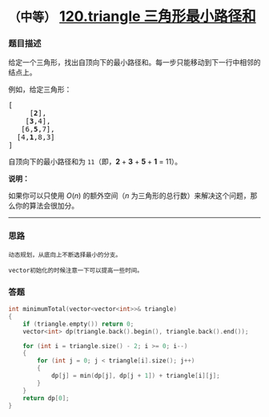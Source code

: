 # `（中等）` [120.triangle 三角形最小路径和](https://leetcode-cn.com/problems/triangle/)

### 题目描述
<p>给定一个三角形，找出自顶向下的最小路径和。每一步只能移动到下一行中相邻的结点上。</p>

<p>例如，给定三角形：</p>

<pre>[
     [<strong>2</strong>],
    [<strong>3</strong>,4],
   [6,<strong>5</strong>,7],
  [4,<strong>1</strong>,8,3]
]
</pre>

<p>自顶向下的最小路径和为&nbsp;<code>11</code>（即，<strong>2&nbsp;</strong>+&nbsp;<strong>3</strong>&nbsp;+&nbsp;<strong>5&nbsp;</strong>+&nbsp;<strong>1</strong>&nbsp;= 11）。</p>

<p><strong>说明：</strong></p>

<p>如果你可以只使用 <em>O</em>(<em>n</em>)&nbsp;的额外空间（<em>n</em> 为三角形的总行数）来解决这个问题，那么你的算法会很加分。</p>


---
### 思路
```
动态规划，从底向上不断选择最小的分支。

vector初始化的时候注意一下可以提高一些时间。
```

### 答题
``` C++
int minimumTotal(vector<vector<int>>& triangle) 
{
	if (triangle.empty()) return 0;
	vector<int> dp(triangle.back().begin(), triangle.back().end());

	for (int i = triangle.size() - 2; i >= 0; i--)
	{
		for (int j = 0; j < triangle[i].size(); j++)
		{
			dp[j] = min(dp[j], dp[j + 1]) + triangle[i][j];
		}
	}
	return dp[0];
}
```


